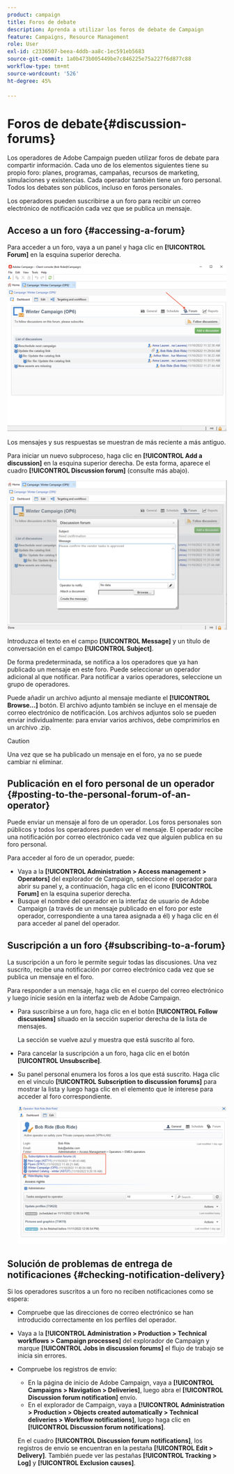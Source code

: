 ```yaml
---
product: campaign
title: Foros de debate
description: Aprenda a utilizar los foros de debate de Campaign
feature: Campaigns, Resource Management
role: User
exl-id: c2336507-beea-4ddb-aa8c-1ec591eb5683
source-git-commit: 1a0b473b005449be7c846225e75a227f6d877c88
workflow-type: tm+mt
source-wordcount: '526'
ht-degree: 45%

---
```


# Foros de debate{#discussion-forums}

Los operadores de Adobe Campaign pueden utilizar foros de debate para compartir información. Cada uno de los elementos siguientes tiene su propio foro: planes, programas, campañas, recursos de marketing, simulaciones y existencias. Cada operador también tiene un foro personal. Todos los debates son públicos, incluso en foros personales.

Los operadores pueden suscribirse a un foro para recibir un correo electrónico de notificación cada vez que se publica un mensaje.

## Acceso a un foro {#accessing-a-forum}

Para acceder a un foro, vaya a un panel y haga clic en **[!UICONTROL Forum]** en la esquina superior derecha.

![](assets/mrm-forum-icon.png)

Los mensajes y sus respuestas se muestran de más reciente a más antiguo.

Para iniciar un nuevo subproceso, haga clic en **[!UICONTROL Add a discussion]** en la esquina superior derecha. De esta forma, aparece el cuadro **[!UICONTROL Discussion forum]** (consulte más abajo).

![](assets/mrm-forum-new-thread.png)


Introduzca el texto en el campo **[!UICONTROL Message]** y un título de conversación en el campo **[!UICONTROL Subject]**.

De forma predeterminada, se notifica a los operadores que ya han publicado un mensaje en este foro. Puede seleccionar un operador adicional al que notificar. Para notificar a varios operadores, seleccione un grupo de operadores.

Puede añadir un archivo adjunto al mensaje mediante el  **[!UICONTROL Browse...]** botón. El archivo adjunto también se incluye en el mensaje de correo electrónico de notificación. Los archivos adjuntos solo se pueden enviar individualmente: para enviar varios archivos, debe comprimirlos en un archivo .zip.

>[!CAUTION]
>
>Una vez que se ha publicado un mensaje en el foro, ya no se puede cambiar ni eliminar.

## Publicación en el foro personal de un operador {#posting-to-the-personal-forum-of-an-operator}

Puede enviar un mensaje al foro de un operador. Los foros personales son públicos y todos los operadores pueden ver el mensaje. El operador recibe una notificación por correo electrónico cada vez que alguien publica en su foro personal.

Para acceder al foro de un operador, puede:

* Vaya a la **[!UICONTROL Administration > Access management > Operators]** del explorador de Campaign, seleccione el operador para abrir su panel y, a continuación, haga clic en el icono **[!UICONTROL Forum]** en la esquina superior derecha.
* Busque el nombre del operador en la interfaz de usuario de Adobe Campaign (a través de un mensaje publicado en el foro por este operador, correspondiente a una tarea asignada a él) y haga clic en él para acceder al panel del operador.

## Suscripción a un foro {#subscribing-to-a-forum}

La suscripción a un foro le permite seguir todas las discusiones. Una vez suscrito, recibe una notificación por correo electrónico cada vez que se publica un mensaje en el foro.

Para responder a un mensaje, haga clic en el cuerpo del correo electrónico y luego inicie sesión en la interfaz web de Adobe Campaign.

* Para suscribirse a un foro, haga clic en el botón **[!UICONTROL Follow discussions]** situado en la sección superior derecha de la lista de mensajes.

  La sección se vuelve azul y muestra que está suscrito al foro.

* Para cancelar la suscripción a un foro, haga clic en el botón **[!UICONTROL Unsubscribe]**.

* Su panel personal enumera los foros a los que está suscrito. Haga clic en el vínculo **[!UICONTROL Subscription to discussion forums]** para mostrar la lista y luego haga clic en el elemento que le interese para acceder al foro correspondiente.

  ![](assets/forum-subscribed.png)


## Solución de problemas de entrega de notificaciones {#checking-notification-delivery}

Si los operadores suscritos a un foro no reciben notificaciones como se espera:

* Compruebe que las direcciones de correo electrónico se han introducido correctamente en los perfiles del operador.
* Vaya a la **[!UICONTROL Administration > Production > Technical workflows > Campaign processes]** del explorador de Campaign y marque **[!UICONTROL Jobs in discussion forums]** el flujo de trabajo se inicia sin errores.
* Compruebe los registros de envío:

   * En la página de inicio de Adobe Campaign, vaya a **[!UICONTROL Campaigns > Navigation > Deliveries]**, luego abra el **[!UICONTROL Discussion forum notification]** envío.
   * En el explorador de Campaign, vaya a **[!UICONTROL Administration > Production > Objects created automatically > Technical deliveries > Workflow notifications]**, luego haga clic en **[!UICONTROL Discussion forum notifications]**.

  En el cuadro **[!UICONTROL Discussion forum notifications]**, los registros de envío se encuentran en la pestaña **[!UICONTROL Edit > Delivery]**. También puede ver las pestañas **[!UICONTROL Tracking > Log]** y **[!UICONTROL Exclusion causes]**.
